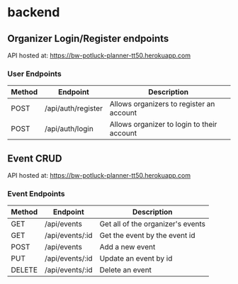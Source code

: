 # backend

Organizer Login/Register endpoints
----------------------------------
API hosted at: https://bw-potluck-planner-tt50.herokuapp.com
### User Endpoints 
| Method | Endpoint           | Description                                 |
| ------ | ------------------ | --------------------------------------------|
| POST   | /api/auth/register | Allows organizers to register an account    |
| POST   | /api/auth/login    | Allows organizer to login to their account  |

Event CRUD
------------------------
API hosted at: https://bw-potluck-planner-tt50.herokuapp.com
### Event Endpoints 
| Method | Endpoint           | Description                                 |
| ------ | ------------------ | --------------------------------------------|
| GET    | /api/events        | Get all of the organizer's events           |
| GET    | /api/events/:id    | Get the event by the event id               |
| POST   | /api/events        | Add a new event                             |
| PUT    | /api/events/:id    | Update an event by id                       |
| DELETE | /api/events/:id    | Delete an event                             |
